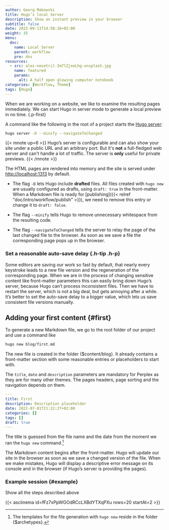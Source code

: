 ```yaml
---
author: Georg Makowski
title: Hugo’s local Server
description: Show an instant preview in your browser 
subtitle: false
date: 2022-09-11T14:58:16+02:00 
weight: 35
menu:
  doc:
    name: Local Server
    parent: workflow
    pre: dns
resources:
  - src: ales-nesetril-Im7lZjxeLhg-unsplash.jpg
    name: featured
    params:
      alt: A half open glowing computer notebook
categories: [Workflow, Theme]
tags: [Hugo]
---
```


When we are working on a website, we like to examine the resulting pages immediately. We can start Hugo in server mode to generate a local preview in no time.
{.p-first} <!--more-->

 A command like the following in the root of a project starts the [Hugo server][server]:

```sh
hugo server -D --minify --navigateToChanged 
```

{{< mnote up=6 >}}
Hugo’s server is configurable and can also show your site under a public URL and an arbitrary port. But it's **not** a full-fledged web server and can't handle a lot of traffic. The server is **only** useful for private previews.
{{< /mnote >}}

The HTML pages are rendered into memory and the site is served under <http://localhost:1313> by default.

- The flag `-D` lets Hugo include **drafted** files. All files created with `hugo new` are usually configured as drafts, using `draft: true` in the front-matter. When a Markdown file is ready for [publishing]({{< relref "doc/intro/workflow/publish" >}}), we need to remove this entry or change it to `draft: false`.

- The flag `--minify` tells Hugo to remove unnecessary whitespace from the resulting code.

- The flag `--navigateToChanged` tells the server to relay the page of the last changed file to the browser. As soon as we save a file the corresponding page pops up in the browser.

### Set a reasonable auto-save delay {.h-tip .h-p}
Some editors are saving our work so fast by default, that nearly every keystroke leads to a new file version and the regeneration of the corresponding page. When we are in the process of changing sensitive content like front-matter parameters this can easily bring down Hugo’s server, because Hugo can’t process inconsistent files. Then we have to restart the server, which is not a big deal, but gets annoying after a while. It’s better to set the auto-save delay to a bigger value, which lets us save consistent file versions manually.

## Adding your first content {#first}

To generate a new Markdown file, we go to the root folder of our project and use a command like

```sh {.left}
hugo new blog/first.md
```

The new file is created in the folder {$content/blog}. It already contains a front-matter section with some reasonable entries or placeholders to start with.

The `title`, `date` and `description` parameters are mandatory for Perplex as they are for many other themes. The pages headers, page sorting and the navigation depends on them.

```yaml {class="left" linenos=true }
---
title: First 
description: Description placeholder
date: 2022-07-01T21:22:27+02:00
categories: []
tags: []
draft: true
---
```

The title is guessed from the file name and the date from the moment we ran the `hugo new` command.[^1]

The Markdown content begins after the front-matter. Hugo will update our site in the browser as soon as we save a changed version of the file. When we make mistakes, Hugo will display a descriptive error message on its console and in the browser (if Hugo’s server is providing the pages).

[^1]: The templates for the file generation with `hugo new` reside in the folder {$archetypes}.

### Example session {#example}

Show all the steps described above

{{< asciinema id=fFz7xPpWGOdRCcLXBdYTXqPXu rows=20 startAt=2  >}}

[server]: https://gohugo.io/commands/hugo_server
